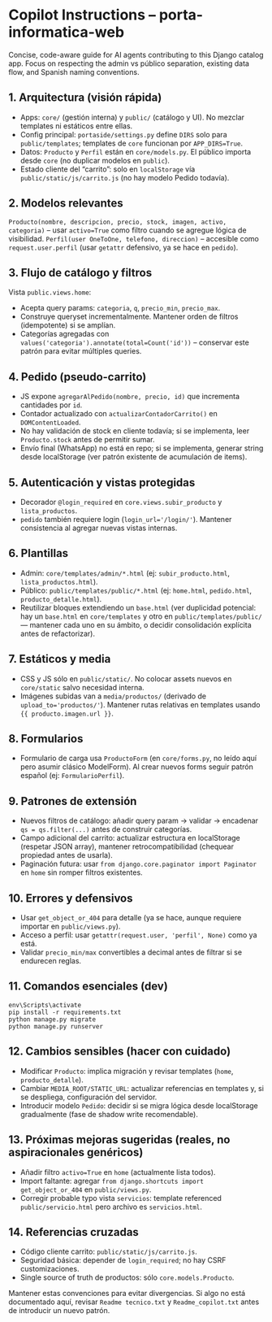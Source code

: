 # Copilot Instructions – porta-informatica-web

Concise, code-aware guide for AI agents contributing to this Django catalog app. Focus on respecting the admin vs público separation, existing data flow, and Spanish naming conventions.

## 1. Arquitectura (visión rápida)
- Apps: `core/` (gestión interna) y `public/` (catálogo y UI). No mezclar templates ni estáticos entre ellas.
- Config principal: `portaside/settings.py` define `DIRS` solo para `public/templates`; templates de `core` funcionan por `APP_DIRS=True`.
- Datos: `Producto` y `Perfil` están en `core/models.py`. El público importa desde `core` (no duplicar modelos en `public`).
- Estado cliente del “carrito”: solo en `localStorage` vía `public/static/js/carrito.js` (no hay modelo Pedido todavía).

## 2. Modelos relevantes
`Producto(nombre, descripcion, precio, stock, imagen, activo, categoria)` – usar `activo=True` como filtro cuando se agregue lógica de visibilidad.
`Perfil(user OneToOne, telefono, direccion)` – accesible como `request.user.perfil` (usar `getattr` defensivo, ya se hace en `pedido`).

## 3. Flujo de catálogo y filtros
Vista `public.views.home`:
- Acepta query params: `categoria`, `q`, `precio_min`, `precio_max`.
- Construye queryset incrementalmente. Mantener orden de filtros (idempotente) si se amplían.
- Categorías agregadas con `values('categoria').annotate(total=Count('id'))` – conservar este patrón para evitar múltiples queries.

## 4. Pedido (pseudo-carrito)
- JS expone `agregarAlPedido(nombre, precio, id)` que incrementa cantidades por `id`.
- Contador actualizado con `actualizarContadorCarrito()` en `DOMContentLoaded`.
- No hay validación de stock en cliente todavía; si se implementa, leer `Producto.stock` antes de permitir sumar.
- Envío final (WhatsApp) no está en repo; si se implementa, generar string desde localStorage (ver patrón existente de acumulación de items).

## 5. Autenticación y vistas protegidas
- Decorador `@login_required` en `core.views.subir_producto` y `lista_productos`.
- `pedido` también requiere login (`login_url='/login/'`). Mantener consistencia al agregar nuevas vistas internas.

## 6. Plantillas
- Admin: `core/templates/admin/*.html` (ej: `subir_producto.html`, `lista_productos.html`).
- Público: `public/templates/public/*.html` (ej: `home.html`, `pedido.html`, `producto_detalle.html`).
- Reutilizar bloques extendiendo un `base.html` (ver duplicidad potencial: hay un `base.html` en `core/templates` y otro en `public/templates/public/` — mantener cada uno en su ámbito, o decidir consolidación explícita antes de refactorizar).

## 7. Estáticos y media
- CSS y JS sólo en `public/static/`. No colocar assets nuevos en `core/static` salvo necesidad interna.
- Imágenes subidas van a `media/productos/` (derivado de `upload_to='productos/'`). Mantener rutas relativas en templates usando `{{ producto.imagen.url }}`.

## 8. Formularios
- Formulario de carga usa `ProductoForm` (en `core/forms.py`, no leído aquí pero asumir clásico ModelForm). Al crear nuevos forms seguir patrón español (ej: `FormularioPerfil`).

## 9. Patrones de extensión
- Nuevos filtros de catálogo: añadir query param -> validar -> encadenar `qs = qs.filter(...)` antes de construir categorías.
- Campo adicional del carrito: actualizar estructura en localStorage (respetar JSON array), mantener retrocompatibilidad (chequear propiedad antes de usarla).
- Paginación futura: usar `from django.core.paginator import Paginator` en `home` sin romper filtros existentes.

## 10. Errores y defensivos
- Usar `get_object_or_404` para detalle (ya se hace, aunque requiere importar en `public/views.py`).
- Acceso a perfil: usar `getattr(request.user, 'perfil', None)` como ya está.
- Validar `precio_min/max` convertibles a decimal antes de filtrar si se endurecen reglas.

## 11. Comandos esenciales (dev)
```
env\Scripts\activate
pip install -r requirements.txt
python manage.py migrate
python manage.py runserver
```

## 12. Cambios sensibles (hacer con cuidado)
- Modificar `Producto`: implica migración y revisar templates (`home`, `producto_detalle`).
- Cambiar `MEDIA_ROOT/STATIC_URL`: actualizar referencias en templates y, si se despliega, configuración del servidor.
- Introducir modelo `Pedido`: decidir si se migra lógica desde localStorage gradualmente (fase de shadow write recomendable).

## 13. Próximas mejoras sugeridas (reales, no aspiracionales genéricos)
- Añadir filtro `activo=True` en `home` (actualmente lista todos).
- Import faltante: agregar `from django.shortcuts import get_object_or_404` en `public/views.py`.
- Corregir probable typo vista `servicios`: template referenced `public/servicio.html` pero archivo es `servicios.html`.

## 14. Referencias cruzadas
- Código cliente carrito: `public/static/js/carrito.js`.
- Seguridad básica: depender de `login_required`; no hay CSRF customizaciones.
- Single source of truth de productos: sólo `core.models.Producto`.

Mantener estas convenciones para evitar divergencias. Si algo no está documentado aquí, revisar `Readme tecnico.txt` y `Readme_copilot.txt` antes de introducir un nuevo patrón.
